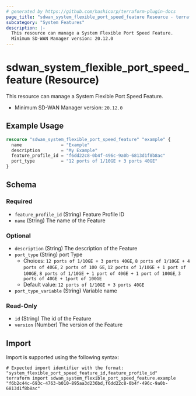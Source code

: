 ```yaml
---
# generated by https://github.com/hashicorp/terraform-plugin-docs
page_title: "sdwan_system_flexible_port_speed_feature Resource - terraform-provider-sdwan"
subcategory: "System Features"
description: |-
  This resource can manage a System Flexible Port Speed Feature.
  Minimum SD-WAN Manager version: 20.12.0
---
```


# sdwan_system_flexible_port_speed_feature (Resource)

This resource can manage a System Flexible Port Speed Feature.
  - Minimum SD-WAN Manager version: `20.12.0`

## Example Usage

```terraform
resource "sdwan_system_flexible_port_speed_feature" "example" {
  name               = "Example"
  description        = "My Example"
  feature_profile_id = "f6dd22c8-0b4f-496c-9a0b-6813d1f8b8ac"
  port_type          = "12 ports of 1/10GE + 3 ports 40GE"
}
```

<!-- schema generated by tfplugindocs -->
## Schema

### Required

- `feature_profile_id` (String) Feature Profile ID
- `name` (String) The name of the Feature

### Optional

- `description` (String) The description of the Feature
- `port_type` (String) port Type
  - Choices: `12 ports of 1/10GE + 3 ports 40GE`, `8 ports of 1/10GE + 4 ports of 40GE`, `2 ports of 100 GE`, `12 ports of 1/10GE + 1 port of 100GE`, `8 ports of 1/10GE + 1 port of 40GE + 1 port of 100GE`, `3 ports of 40GE + 1port of 100GE`
  - Default value: `12 ports of 1/10GE + 3 ports 40GE`
- `port_type_variable` (String) Variable name

### Read-Only

- `id` (String) The id of the Feature
- `version` (Number) The version of the Feature

## Import

Import is supported using the following syntax:

```shell
# Expected import identifier with the format: "system_flexible_port_speed_feature_id,feature_profile_id"
terraform import sdwan_system_flexible_port_speed_feature.example "f6b2c44c-693c-4763-b010-895aa3d236bd,f6dd22c8-0b4f-496c-9a0b-6813d1f8b8ac"
```
